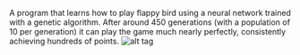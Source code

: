A program that learns how to play flappy bird using a neural network trained with a genetic algorithm. After around 450 generations (with a population of 10 per generation) it can play the game much nearly perfectly, consistently achieving hundreds of points.
![alt tag](http://i.imgur.com/zFuzMyz.png)

